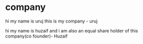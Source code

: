 # company

hi my name is uruj this is my company - uruj

hi my name is huzaif and i am also an equal share holder of this company(co founder)- Huzaif
